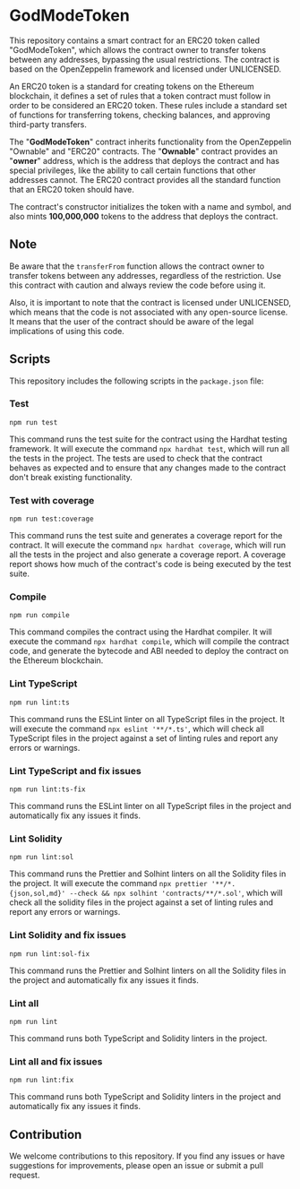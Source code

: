 # GodModeToken

This repository contains a smart contract for an ERC20 token called "GodModeToken", which allows the contract owner to transfer tokens between any addresses, bypassing the usual restrictions. The contract is based on the OpenZeppelin framework and licensed under UNLICENSED.

An ERC20 token is a standard for creating tokens on the Ethereum blockchain, it defines a set of rules that a token contract must follow in order to be considered an ERC20 token. These rules include a standard set of functions for transferring tokens, checking balances, and approving third-party transfers.

The "**GodModeToken**" contract inherits functionality from the OpenZeppelin "Ownable" and "ERC20" contracts. The "**Ownable**" contract provides an "**owner**" address, which is the address that deploys the contract and has special privileges, like the ability to call certain functions that other addresses cannot. The ERC20 contract provides all the standard function that an ERC20 token should have.

The contract's constructor initializes the token with a name and symbol, and also mints **100,000,000** tokens to the address that deploys the contract.

## Note

Be aware that the `transferFrom` function allows the contract owner to transfer tokens between any addresses, regardless of the restriction. Use this contract with caution and always review the code before using it.

Also, it is important to note that the contract is licensed under UNLICENSED, which means that the code is not associated with any open-source license. It means that the user of the contract should be aware of the legal implications of using this code.

## Scripts

This repository includes the following scripts in the `package.json` file:

### Test

`npm run test`

This command runs the test suite for the contract using the Hardhat testing framework. It will execute the command `npx hardhat test`, which will run all the tests in the project. The tests are used to check that the contract behaves as expected and to ensure that any changes made to the contract don't break existing functionality.

### Test with coverage

`npm run test:coverage`

This command runs the test suite and generates a coverage report for the contract. It will execute the command `npx hardhat coverage`, which will run all the tests in the project and also generate a coverage report. A coverage report shows how much of the contract's code is being executed by the test suite.

### Compile

`npm run compile`

This command compiles the contract using the Hardhat compiler. It will execute the command `npx hardhat compile`, which will compile the contract code, and generate the bytecode and ABI needed to deploy the contract on the Ethereum blockchain.

### Lint TypeScript

`npm run lint:ts`

This command runs the ESLint linter on all TypeScript files in the project. It will execute the command `npx eslint '**/*.ts'`, which will check all TypeScript files in the project against a set of linting rules and report any errors or warnings.

### Lint TypeScript and fix issues

`npm run lint:ts-fix`

This command runs the ESLint linter on all TypeScript files in the project and automatically fix any issues it finds.

### Lint Solidity

`npm run lint:sol`

This command runs the Prettier and Solhint linters on all the Solidity files in the project. It will execute the command `npx prettier '**/*.{json,sol,md}' --check && npx solhint 'contracts/**/*.sol'`, which will check all the solidity files in the project against a set of linting rules and report any errors or warnings.

### Lint Solidity and fix issues

`npm run lint:sol-fix`

This command runs the Prettier and Solhint linters on all the Solidity files in the project and automatically fix any issues it finds.

### Lint all

`npm run lint`

This command runs both TypeScript and Solidity linters in the project.

### Lint all and fix issues

`npm run lint:fix`

This command runs both TypeScript and Solidity linters in the project and automatically fix any issues it finds.

## Contribution

We welcome contributions to this repository. If you find any issues or have suggestions for improvements, please open an issue or submit a pull request.
